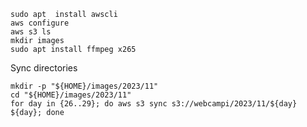 ```shell
sudo apt  install awscli
aws configure
aws s3 ls
mkdir images
sudo apt install ffmpeg x265
```

Sync directories

```shell
mkdir -p "${HOME}/images/2023/11"
cd "${HOME}/images/2023/11"
for day in {26..29}; do aws s3 sync s3://webcampi/2023/11/${day} ${day}; done

```
